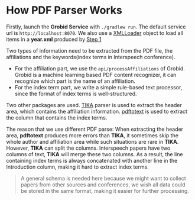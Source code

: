 # How PDF Parser Works

Firstly, launch the **Grobid Service** with ```./gradlew run```. The default service url is ```http://localhost:8070```. We also use a [XMLLoader](xml_loader.py) object to load all items in a **year.xml** produced by [Step 1](../README.md)

Two types of information need to be extracted from the PDF file, the affiliations and the keywords(index terms in Interspeech conference).
- For the affiliation part, we use the `api/processAffiliations` of Grobid. Grobid is a machine learning based PDF content recognizer, it can recognize which part is the name of an affiliation. 
- For the index term part, we write a simple rule-based text processor, since the format of index terms is well-structured.

Two other packages are used. [TIKA](https://github.com/chrismattmann/tika-python) parser is used to extract the header area, which contains the affiliation information. [pdftotext](https://pypi.org/project/pdftotext/) is used to extract the column that contains the index terms.

The reason that we use different PDF parse: When extracting the header area, **pdftotext** produces more errors than **TIKA**, it sometimes skip the whole author and affiliation area while such situations are rare in **TIKA**. However, **TIKA** can split the columns. Interspeech papers have two columns of text, **TIKA** will merge these two columns. As a result, the line containing index terms is always concatenated with another line in the Introduction column, making it hard to extract index terms.

> A general schema is needed here because we might want to collect papers from other sources and conferences, we wish all data could be stored in the same format, making it easier for further processing. 